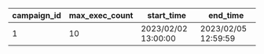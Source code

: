 |campaign_id|max_exec_count|start_time|end_time|
| --- | --- | --- | --- |
|1|10|2023/02/02 13:00:00|2023/02/05 12:59:59|